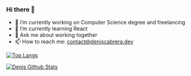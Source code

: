 ### Hi there 👋

- 🔭 I’m currently working on Computer Science degree and freelancing
- 🌱 I’m currently learning React
- 💬 Ask me about working together
- 📫 How to reach me: contact@deniscabrera.dev

[![Top Langs](https://github-readme-stats.vercel.app/api/top-langs/?username=denisCabrera&layout=compact&theme=dark)](https://github.com/denisCabrera/github-readme-stats)

[![Denis Github Stats](https://github-readme-stats.vercel.app/api?username=denisCabrera&count_private=true&show_icons=true&theme=dark&hide=stars,issues)](https://github.com/denisCabrera/github-readme-stats)
